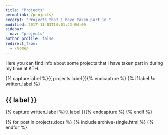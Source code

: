 ```yaml
---
title: "Projects"
permalink: /projects/
excerpt: "Projects that I have taken part in."
modified: 2017-11-03T10:01:43-04:00
sidebar:
  nav: "projects"
author_profile: false
redirect_from:
  - /home/
---
```

Here you can find info about some projects that I have taken part in during my time at KTH.


  {% capture label %}{{ projects.label }}{% endcapture %}
  {% if label != written_label %}
    <h2 id="{{ label | slugify }}" class="archive__subtitle">{{ label }}</h2>
    {% capture written_label %}{{ label }}{% endcapture %}
  {% endif %}

  {% for post in projects.docs %}
      {% include archive-single.html %}
  {% endfor %}
